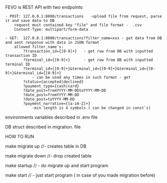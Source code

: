 FEVO is REST API with two endpoints:

    - POST: 127.0.0.1:8000/transactions   -upload file from request, parse it and save data to DB
        request must contained key "file" and file format -  .csv
        Content-Type: multipart/form-data

    - GET:  127.0.0.1:8000/transactions?filter_name=xxx - get data from DB and sent response with data in JSON format
        allowed filter_name`s:
            ?transaction_id={[0-9]+}   - get row from DB with inputted transaction ID
            ?terminal_id={[0-9]+}      - get row from DB with inputted terminal ID
            ?terminal_id={[0-9]+}&terminal_id={[0-9]+}&terminal_id={[0-9]+}&terminal_id={[0-9]+} 
                - can be used any times in such format - get 
            ?status={accepted|declined}
            ?payment_type={cash|card}
            ?date_post=fromYYYY-MM-DDtoYYYY-MM-DD
            ?date_post=fromYYYY-MM-DD
            ?date_post=toYYYY-MM-DD
            ?payment_narrative={[a-zA-Z]+} 
                -min length is 4 symbols ( can be changed in const`s)
            
environments variables described in .env file

DB struct described in migration\. file


HOW TO RUN 

make migrate up //- creates table in DB

make migrate down  //- drop created table

make startup // - do migrate up and start program

make start // - just start program ( in case of you made migration before)

